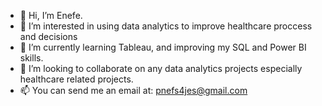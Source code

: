 - 👋 Hi, I’m Enefe. 
- 👀 I’m interested in using data analytics to improve healthcare proccess and decisions
- 🌱 I’m currently learning Tableau, and improving my SQL and Power BI skills. 
- 💞️ I’m looking to collaborate on any data analytics projects especially healthcare related projects. 
- 📫 You can send me an email at: pnefs4jes@gmail.com

<!---
EnefeAdaji/EnefeAdaji is a ✨ special ✨ repository because its `README.md` (this file) appears on your GitHub profile.
You can click the Preview link to take a look at your changes.
--->
